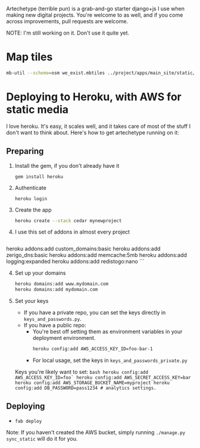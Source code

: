 Artechetype (terrible pun) is a grab-and-go starter django+js I use when making new digital projects.  You're welcome to as well, and if you come across improvements, pull requests are welcome.

NOTE: I'm still working on it. Don't use it quite yet.



Map tiles
=========

```bash
mb-util --scheme=osm we_exist.mbtiles ../project/apps/main_site/static/map/tiles
```


Deploying to Heroku, with AWS for static media
==============================================

I love heroku. It's easy, it scales well, and it takes care of most of the stuff I don't want to think about.  Here's how to get artechetype running on it:

Preparing
---------


1. Install the gem, if you don't already have it

	```gem install heroku```

2. Authenticate

	```heroku login```

3. Create the app
	
	```bash
	heroku create --stack cedar mynewproject
	```

3. I use this set of addons in almost every project

	```bash
heroku addons:add custom_domains:basic
heroku addons:add zerigo_dns:basic
heroku addons:add memcache:5mb
heroku addons:add logging:expanded
heroku addons:add redistogo:nano
	```

4. Set up your domains

	```bash
	heroku domains:add www.mydomain.com
	heroku domains:add mydomain.com
	```

5. Set your keys

	* If you have a private repo, you can set the keys directly in `keys_and_passwords.py`.
	* If you have a public repo:
		* You're best off setting them as environment variables in your deployment environment.  
			```bash
			heroku config:add AWS_ACCESS_KEY_ID=foo-bar-1
			```
		* For local usage, set the keys in `keys_and_passwords_private.py`

	Keys you're likely want to set:
		```bash
		heroku config:add AWS_ACCESS_KEY_ID=foo`
		heroku config:add AWS_SECRET_ACCESS_KEY=bar
		heroku config:add AWS_STORAGE_BUCKET_NAME=myproject
		heroku config:add DB_PASSWORD=pass1234
		# analytics settings.
		```
	

Deploying
---------

* `fab deploy`

Note: If you haven't created the AWS bucket, simply running `./manage.py sync_static` will do it for you.